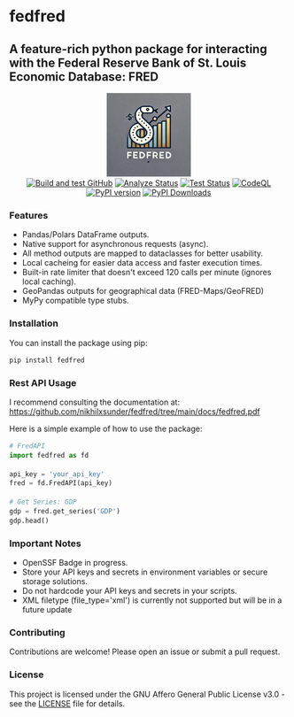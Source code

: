 # fedfred
## A feature-rich python package for interacting with the Federal Reserve Bank of St. Louis Economic Database: FRED

<div align="center">
    <img src="https://raw.githubusercontent.com/nikhilxsunder/fedfred/main/docs/images/fedfred-logo.png" width="30%" alt="FedFred Logo">
</div>

<div align="center">
    <a href="https://github.com/nikhilxsunder/fedfred/actions/workflows/main.yml"><img src="https://github.com/nikhilxsunder/fedfred/actions/workflows/main.yml/badge.svg" alt="Build and test GitHub"></a>
    <a href="https://github.com/nikhilxsunder/fedfred/actions/workflows/analyze.yml"><img src="https://github.com/nikhilxsunder/fedfred/actions/workflows/analyze.yml/badge.svg" alt="Analyze Status"></a>
    <a href="https://github.com/nikhilxsunder/fedfred/actions/workflows/test.yml"><img src="https://github.com/nikhilxsunder/fedfred/actions/workflows/test.yml/badge.svg" alt="Test Status"></a>
    <a href="https://github.com/nikhilxsunder/fedfred/actions/workflows/codeql.yml"><img src="https://github.com/nikhilxsunder/fedfred/actions/workflows/codeql.yml/badge.svg" alt="CodeQL"></a>
    <a href="https://pypi.org/project/fedfred/"><img src="https://img.shields.io/pypi/v/fedfred.svg" alt="PyPI version"></a>
    <a href="https://pepy.tech/projects/fedfred"><img src="https://static.pepy.tech/badge/fedfred" alt="PyPI Downloads"></a>
</div>

### Features

- Pandas/Polars DataFrame outputs.
- Native support for asynchronous requests (async).
- All method outputs are mapped to dataclasses for better usability.
- Local cacheing for easier data access and faster execution times.
- Built-in rate limiter that doesn't exceed 120 calls per minute (ignores local caching).
- GeoPandas outputs for geographical data (FRED-Maps/GeoFRED)
- MyPy compatible type stubs.

### Installation

You can install the package using pip:

```sh
pip install fedfred
```

### Rest API Usage

I recommend consulting the documentation at: 
https://github.com/nikhilxsunder/fedfred/tree/main/docs/fedfred.pdf

Here is a simple example of how to use the package:

```python
# FredAPI
import fedfred as fd

api_key = 'your_api_key'
fred = fd.FredAPI(api_key)

# Get Series: GDP
gdp = fred.get_series('GDP')
gdp.head()
```

### Important Notes

- OpenSSF Badge in progress.
- Store your API keys and secrets in environment variables or secure storage solutions.
- Do not hardcode your API keys and secrets in your scripts.
- XML filetype (file_type='xml') is currently not supported but will be in a future update

### Contributing

Contributions are welcome! Please open an issue or submit a pull request.

### License

This project is licensed under the GNU Affero General Public License v3.0 - see the [LICENSE](LICENSE) file for details.
